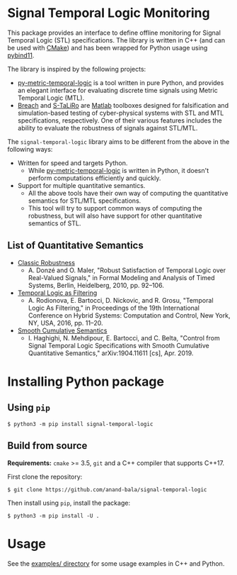 # Signal Temporal Logic Monitoring

This package provides an interface to define offline monitoring for Signal Temporal
Logic (STL) specifications. The library is written in C++ (and can be used with [CMake])
and has been wrapped for Python usage using [pybind11].

The library is inspired by the following projects:

- [py-metric-temporal-logic] is a tool written in pure Python, and provides an elegant
  interface for evaluating discrete time signals using Metric Temporal Logic (MTL).
- [Breach] and [S-TaLiRo] are [Matlab] toolboxes designed for falsification and
  simulation-based testing of cyber-physical systems with STL and MTL specifications,
  respectively. One of their various features includes the ability to evaluate the
  robustness of signals against STL/MTL.

The `signal-temporal-logic` library aims to be different from the above in the following
ways:

- Written for speed and targets Python.
    - While [py-metric-temporal-logic] is written in Python, it doesn't perform
      computations efficiently and quickly.
- Support for multiple quantitative semantics.
    - All the above tools have their own way of computing the quantitative semantics for
      STL/MTL specifications.
    - This tool will try to support common ways of computing the robustness, but will
      also have support for other quantitative semantics of STL. 


[CMake]: https://cmake.org/
[pybind11]: https://pybind11.readthedocs.io/en/stable/
[py-metric-temporal-logic]: https://github.com/mvcisback/py-metric-temporal-logic/
[Matlab]: https://www.mathworks.com/products/matlab.html
[Breach]: https://github.com/decyphir/breach
[S-TaLiRo]: https://sites.google.com/a/asu.edu/s-taliro/s-taliro

## List of Quantitative Semantics

- [Classic Robustness](http://www-verimag.imag.fr/~maler/Papers/sensiform.pdf)
    - A. Donzé and O. Maler, "Robust Satisfaction of Temporal Logic over Real-Valued
    Signals," in Formal Modeling and Analysis of Timed Systems, Berlin, Heidelberg,
    2010, pp. 92–106.
- [Temporal Logic as Filtering](https://arxiv.org/abs/1510.08079)
    - A. Rodionova, E. Bartocci, D. Nickovic, and R. Grosu, "Temporal Logic As
    Filtering," in Proceedings of the 19th International Conference on Hybrid Systems:
    Computation and Control, New York, NY, USA, 2016, pp. 11–20.
- [Smooth Cumulative Semantics](https://arxiv.org/abs/1904.11611)
    - I. Haghighi, N. Mehdipour, E. Bartocci, and C. Belta, "Control from Signal
    Temporal Logic Specifications with Smooth Cumulative Quantitative Semantics,"
    arXiv:1904.11611 [cs], Apr. 2019.

# Installing Python package

## Using `pip`

```shell
$ python3 -m pip install signal-temporal-logic
```

## Build from source

**Requirements:** `cmake` >= 3.5, `git` and a C++ compiler that supports C++17.

First clone the repository:
```shell
$ git clone https://github.com/anand-bala/signal-temporal-logic
```

Then install using `pip`, install the package:
```shell
$ python3 -m pip install -U .
```

# Usage

See the [examples/ directory](examples/) for some usage examples in C++ and Python.


